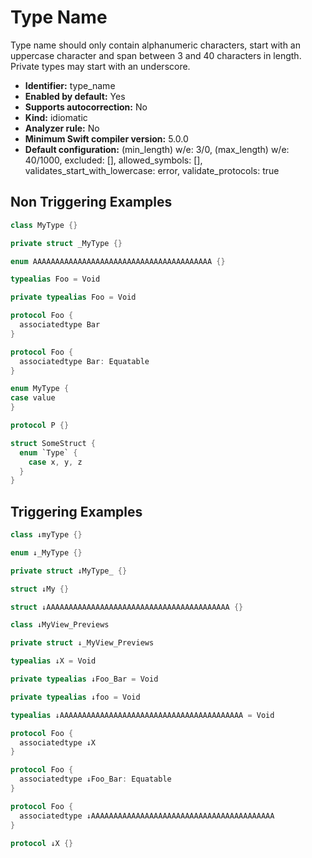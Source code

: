 # Type Name

Type name should only contain alphanumeric characters, start with an uppercase character and span between 3 and 40 characters in length.
Private types may start with an underscore.

* **Identifier:** type_name
* **Enabled by default:** Yes
* **Supports autocorrection:** No
* **Kind:** idiomatic
* **Analyzer rule:** No
* **Minimum Swift compiler version:** 5.0.0
* **Default configuration:** (min_length) w/e: 3/0, (max_length) w/e: 40/1000, excluded: [], allowed_symbols: [], validates_start_with_lowercase: error, validate_protocols: true

## Non Triggering Examples

```swift
class MyType {}
```

```swift
private struct _MyType {}
```

```swift
enum AAAAAAAAAAAAAAAAAAAAAAAAAAAAAAAAAAAAAAAA {}
```

```swift
typealias Foo = Void
```

```swift
private typealias Foo = Void
```

```swift
protocol Foo {
  associatedtype Bar
}
```

```swift
protocol Foo {
  associatedtype Bar: Equatable
}
```

```swift
enum MyType {
case value
}
```

```swift
protocol P {}
```

```swift
struct SomeStruct {
  enum `Type` {
    case x, y, z
  }
}
```

## Triggering Examples

```swift
class ↓myType {}
```

```swift
enum ↓_MyType {}
```

```swift
private struct ↓MyType_ {}
```

```swift
struct ↓My {}
```

```swift
struct ↓AAAAAAAAAAAAAAAAAAAAAAAAAAAAAAAAAAAAAAAAA {}
```

```swift
class ↓MyView_Previews
```

```swift
private struct ↓_MyView_Previews
```

```swift
typealias ↓X = Void
```

```swift
private typealias ↓Foo_Bar = Void
```

```swift
private typealias ↓foo = Void
```

```swift
typealias ↓AAAAAAAAAAAAAAAAAAAAAAAAAAAAAAAAAAAAAAAAA = Void
```

```swift
protocol Foo {
  associatedtype ↓X
}
```

```swift
protocol Foo {
  associatedtype ↓Foo_Bar: Equatable
}
```

```swift
protocol Foo {
  associatedtype ↓AAAAAAAAAAAAAAAAAAAAAAAAAAAAAAAAAAAAAAAAA
}
```

```swift
protocol ↓X {}
```